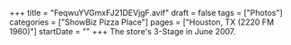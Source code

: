 +++
title = "FeqwuYVGmxFJ21DEVjgF.avif"
draft = false
tags = ["Photos"]
categories = ["ShowBiz Pizza Place"]
pages = ["Houston, TX (2220 FM 1960)"]
startDate = ""
+++
The store's 3-Stage in June 2007.
